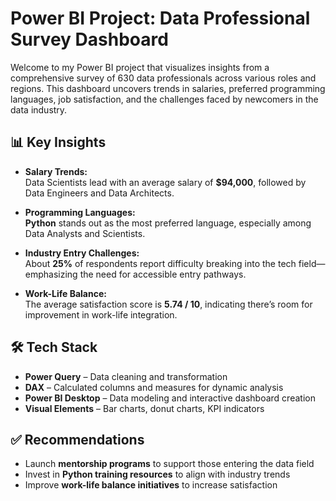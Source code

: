 # Power BI Project: Data Professional Survey Dashboard

Welcome to my Power BI project that visualizes insights from a comprehensive survey of 630 data professionals across various roles and regions. This dashboard uncovers trends in salaries, preferred programming languages, job satisfaction, and the challenges faced by newcomers in the data industry.

## 📊 Key Insights

- **Salary Trends:**  
  Data Scientists lead with an average salary of **$94,000**, followed by Data Engineers and Data Architects.

- **Programming Languages:**  
  **Python** stands out as the most preferred language, especially among Data Analysts and Scientists.

- **Industry Entry Challenges:**  
  About **25%** of respondents report difficulty breaking into the tech field—emphasizing the need for accessible entry pathways.

- **Work-Life Balance:**  
  The average satisfaction score is **5.74 / 10**, indicating there’s room for improvement in work-life integration.

## 🛠️ Tech Stack

- **Power Query** – Data cleaning and transformation  
- **DAX** – Calculated columns and measures for dynamic analysis  
- **Power BI Desktop** – Data modeling and interactive dashboard creation  
- **Visual Elements** – Bar charts, donut charts, KPI indicators

## ✅ Recommendations

- Launch **mentorship programs** to support those entering the data field  
- Invest in **Python training resources** to align with industry trends  
- Improve **work-life balance initiatives** to increase satisfaction
